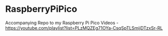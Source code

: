 # RaspberryPiPico
Accompanying Repo to my Raspberry Pi Pico Videos - https://youtube.com/playlist?list=PLzMQZEg71OYa-CsqSpTLSmijDTzxSr-RL 
